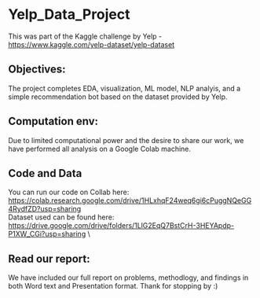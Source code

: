 # Yelp_Data_Project

This was part of the Kaggle challenge by Yelp - https://www.kaggle.com/yelp-dataset/yelp-dataset

## Objectives:
The project completes EDA, visualization, ML model, NLP analyis, and a simple recommendation bot based on the dataset provided by Yelp.

## Computation env:
Due to limited computational power and the desire to share our work, we have performed all analysis on a Google Colab machine. 

## Code and Data
You can run our code on Collab here: https://colab.research.google.com/drive/1HLxhqF24weq6gi6cPuggNQeGG4RydfZD?usp=sharing \
Dataset used can be found here: https://drive.google.com/drive/folders/1LlG2EqQ7BstCrH-3HEYApdp-P1XW_CGi?usp=sharing \

## Read our report:
We have included our full report on problems, methodlogy, and findings in both Word text and Presentation format.
Thank for stopping by :)

